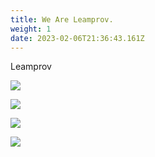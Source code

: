 ```yaml
---
title: We Are Leamprov.
weight: 1
date: 2023-02-06T21:36:43.161Z
---
```

Leamprov 

![](/uploads/screenshot_20240423_110827_photos~3.jpg)

![](/uploads/screenshot_20240423_110950_photos~3.jpg)



![](/uploads/screenshot_20240423_114714_instagram~4.jpg)

![](/uploads/screenshot_20240423_115836_photos~3.jpg)

